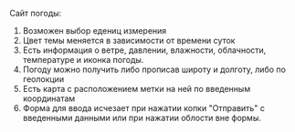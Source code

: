 Сайт погоды:
1) Возможен выбор едениц измерения
2) Цвет темы меняется в зависимости от времени суток
3) Есть информация о ветре, давлении, влажности, облачности, температуре и иконка погоды.
4) Погоду можно получить либо прописав широту и долготу, либо по геолокции
5) Есть карта с расположением метки на ней по введенным координатам 
6) Форма для ввода исчезает при нажатии копки "Отправить" с введенными данными или при нажатии облости вне формы. 
